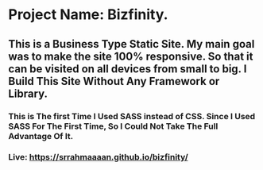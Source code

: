 # Project Name: Bizfinity.
## This is a Business Type Static Site. My main goal was to make the site 100% responsive. So that it can be visited on all devices from small to big. I Build This Site Without Any Framework or Library.
### This is The first Time I Used SASS instead of CSS. Since I Used SASS For The First Time, So I Could Not Take The Full Advantage Of It.
### Live: https://srrahmaaaan.github.io/bizfinity/